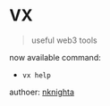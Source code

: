# VX 
> useful web3 tools

now available command:   
- `vx help`

authoer: [nknighta](https://nknighta.github.io/)